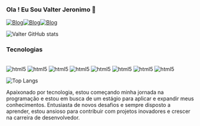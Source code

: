 ### Ola ! Eu Sou Valter Jeronimo  👋

[![Blog](https://img.shields.io/badge/website-000000?style=for-the-badge&logo=About.me&logoColor=white)](https://valter.bjeronimo1911.com)[![Blog](https://img.shields.io/badge/LinkedIn-0077B5?style=for-the-badge&logo=linkedin&logoColor=white)](https://www.linkedin.com/in/valter-bezerra-381431123/)[![Blog](https://img.shields.io/badge/Instagram-E4405F?style=for-the-badge&logo=instagram&logoColor=white)](https://www.linkedin.com/in/valter-bezerra-381431123/)

![Valter GitHub stats](https://github-readme-stats.vercel.app/api?username=valterbjeronimo&show_icons=true&theme=radical)



### Tecnologias 
<div style="display: inline_block"><br/>
<img aling="center" alt="html5" src="https://img.shields.io/badge/HTML5-E34F26?style=for-the-badge&logo=html5&logoColor=white">
<img aling="center" alt="html5" src="https://img.shields.io/badge/CSS3-1572B6?style=for-the-badge&logo=css3&logoColor=white">
<img aling="center" alt="html5" src="https://img.shields.io/badge/JavaScript-F7DF1E?style=for-the-badge&logo=javascript&logoColor=black">
<img aling="center" alt="html5" src="https://img.shields.io/badge/Java-ED8B00?style=for-the-badge&logo=openjdk&logoColor=white">
<img aling="center" alt="html5" src="https://img.shields.io/badge/Angular-DD0031?style=for-the-badge&logo=angular&logoColor=white">
<img aling="center" alt="html5" src="https://img.shields.io/badge/MySQL-00000F?style=for-the-badge&logo=mysql&logoColor=white">
<img aling="center" alt="html5" src="https://img.shields.io/badge/Spring-6DB33F?style=for-the-badge&logo=spring&logoColor=whiteA">
<img aling="center" alt="html5" src="https://img.shields.io/badge/Python-3776AB?style=for-the-badge&logo=python&logoColor=white">



![Top Langs](https://github-readme-stats.vercel.app/api/top-langs/?username=valterbjeronimo&size_weight=0.5&count_weight=0.5)



</div>


Apaixonado por tecnologia, estou começando minha jornada na programação e estou em busca de um estágio para aplicar e expandir meus conhecimentos. Entusiasta de novos desafios e sempre disposto a aprender, estou ansioso para contribuir com projetos inovadores e crescer na carreira de desenvolvedor.
